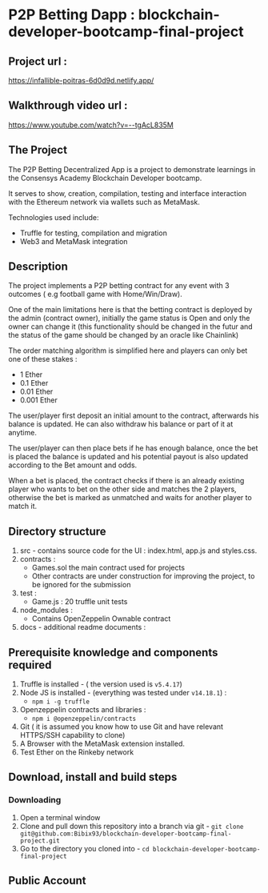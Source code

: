 # P2P Betting Dapp : blockchain-developer-bootcamp-final-project

## Project url : 

https://infallible-poitras-6d0d9d.netlify.app/

## Walkthrough video url : 

https://www.youtube.com/watch?v=--tgAcL835M

## The Project

The P2P Betting Decentralized App is a project to demonstrate learnings in the Consensys Academy Blockchain Developer bootcamp.

It serves to show, creation, compilation, testing and interface interaction with the Ethereum network via wallets such as MetaMask.

Technologies used include:

- Truffle for testing, compilation and migration
- Web3 and MetaMask integration

## Description 

The project implements a P2P betting contract for any event with 3 outcomes ( e.g football game with Home/Win/Draw).

One of the main limitations here is that the betting contract is deployed by the admin (contract owner), initially the game status is Open and only the owner can change it (this functionality should be changed in the futur and the status of the game should be changed by an oracle like Chainlink)

The order matching algorithm is simplified here and players can only bet one of these stakes :
  - 1 Ether
  - 0.1 Ether
  - 0.01 Ether
  - 0.001 Ether

The user/player first deposit an initial amount to the contract, afterwards his balance is updated. He can also withdraw his balance or part of it at anytime.

The user/player can then place bets if he has enough balance, once the bet is placed the balance is updated and his potential payout is also updated according to the Bet amount and odds.

When a bet is placed, the contract checks if there is an already existing player who wants to bet on the other side and matches the 2 players, otherwise the bet is marked as unmatched and waits for another player to match it.
 
## Directory structure

1. src - contains source code for the UI : index.html, app.js and styles.css.
2. contracts :
	+ Games.sol the main contract used for projects
	+ Other contracts are under construction for improving the project, to be ignored for the submission
3. test  : 
	* Game.js : 20 truffle unit tests
4. node_modules :
	* Contains OpenZeppelin Ownable contract
5. docs - additional readme documents :
	 
    
    
## Prerequisite knowledge and components required
1. Truffle is installed - ( the version used is `v5.4.17`)
2. Node JS is installed - (everything was tested under `v14.18.1`) :
	- `npm i -g truffle`
3. Openzeppelin contracts and libraries :
	- `npm i @openzeppelin/contracts`
5. Git ( it is assumed you know how to use Git and have relevant HTTPS/SSH capability to clone)
6. A Browser with the MetaMask extension installed. 
7. Test Ether on the Rinkeby network

## Download, install and build steps
### Downloading
1. Open a terminal window
2. Clone and pull down this repository into a branch via git - `git clone git@github.com:Bibix93/blockchain-developer-bootcamp-final-project.git`
3. Go to the directory you cloned into - `cd blockchain-developer-bootcamp-final-project`

<!-- ### Building the solution for the first time

1. In the terminal window type in the command `npm install`
2. This should install a fair amount of components
3. Type in `npm audit fix` to fix known vulnerabilities in packages

### Confirm major required components are installed

1. Type in the terminal windows `ganache-cli --version`
	1. This should produce a response like `Ganache CLI v6.10.2 (ganache-core: 2.11.3)`
2. In the `node_modules` folder there should be the following
	1. @openzeppelin
	2. @truffle
	3. @trufflesuite
	4. web3 (and many others with `web3-` prefix)
	5. eth-gas-reporter (for gas tweaking)
	6. solidity-coverage (for checking code coverage)
	
If some of these components are not installed you may need to run:

1. `npm install -g @openzeppelin/contracts`
2. `npm install -g @openzeppelin/truffle-upgrades`
3. `npm install -g truffle`
4. `npm install -g @truffle/hdwallet-provider`
5. `npm install -g solidity-coverage`
6. `npm install -g ganache-cli`
7. `npm install -g web3` -->
    
## Public Account


  


